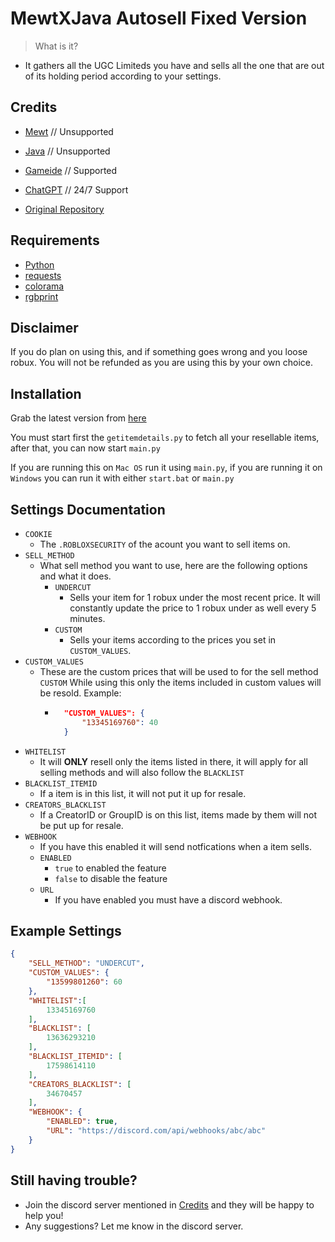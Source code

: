 # MewtXJava Autosell Fixed Version

> What is it?
- It gathers all the UGC Limiteds you have and sells all the one that are out of its holding period according to your settings.

## Credits 
- [Mewt](https://discord.gg/mewt) // Unsupported
- [Java](https://discord.gg/javaw) // Unsupported
- [Gameide](https://discord.gg/vAENGUKjVe) // Supported
- [ChatGPT](https://chatgpt.com) // 24/7 Support
  
- [Original Repository](https://github.com/workframes/mewtxjava-autosell)

## Requirements
- [Python](https://www.python.org/downloads/)
- [requests](https://pypi.org/project/requests/)
- [colorama](https://pypi.org/project/colorama/)
- [rgbprint](https://pypi.org/project/rgbprint/)

## Disclaimer
If you do plan on using this, and if something goes wrong and you loose robux. You will not be refunded as you are using this by your own choice.

## Installation
Grab the latest version from [here](https://github.com/Gameide/mewtxjava-autosell-fixed/releases)

You must start first the `getitemdetails.py` to fetch all your resellable items, after that, you can now start `main.py`

If you are running this on `Mac OS` run it using `main.py`, if you are running it on `Windows` you can run it with either `start.bat` or `main.py`

## Settings Documentation
- `COOKIE`
    * The `.ROBLOXSECURITY` of the acount you want to sell items on.
- `SELL_METHOD`
    * What sell method you want to use, here are the following options and what it does.
        * `UNDERCUT`
            * Sells your item for 1 robux under the most recent price. It will constantly update the price to 1 robux under as well every 5 minutes.
        * `CUSTOM`
            * Sells your items according to the prices you set in `CUSTOM_VALUES`. 
- `CUSTOM_VALUES`
    * These are the custom prices that will be used to for the sell method `CUSTOM` While using this only the items included in custom values will be resold. Example:
        * ```json
            "CUSTOM_VALUES": {
                "13345169760": 40
            }
            ```
- `WHITELIST`
    * It will **ONLY** resell only the items listed in there, it will apply for all selling methods and will also follow the `BLACKLIST`
- `BLACKLIST_ITEMID` 
    * If a item is in this list, it will not put it up for resale.
- `CREATORS_BLACKLIST`
    * If a CreatorID or GroupID is on this list, items made by them will not be put up for resale.
- `WEBHOOK`
    * If you have this enabled it will send notfications when a item sells.
    - `ENABLED`
        * `true` to enabled the feature
        * `false` to disable the feature
    - `URL`
        * If you have enabled you must have a discord webhook.
## Example Settings
```json
{
    "SELL_METHOD": "UNDERCUT",
    "CUSTOM_VALUES": {
        "13599801260": 60
    },
    "WHITELIST":[
        13345169760
    ],
    "BLACKLIST": [
        13636293210
    ],
    "BLACKLIST_ITEMID": [
        17598614110
    ],
    "CREATORS_BLACKLIST": [
        34670457
    ],
    "WEBHOOK": {
        "ENABLED": true,
        "URL": "https://discord.com/api/webhooks/abc/abc"
    }
}
```

## Still having trouble? 
* Join the discord server mentioned in [Credits](https://github.com/Gameide/mewtxjava-autosell-fixed#credits) and they will be happy to help you!
* Any suggestions? Let me know in the discord server.

